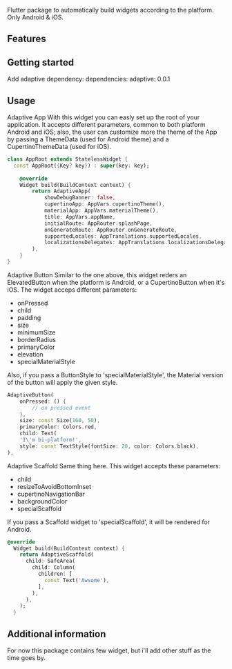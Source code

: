 <!-- 
This README describes the package. If you publish this package to pub.dev,
this README's contents appear on the landing page for your package.

For information about how to write a good package README, see the guide for
[writing package pages](https://dart.dev/guides/libraries/writing-package-pages). 

For general information about developing packages, see the Dart guide for
[creating packages](https://dart.dev/guides/libraries/create-library-packages)
and the Flutter guide for
[developing packages and plugins](https://flutter.dev/developing-packages). 
-->

Flutter package to automatically build widgets according to the platform. Only Android & iOS. 
## Features



## Getting started

Add adaptive dependency:
dependencies:
  adaptive: 0.0.1


## Usage
Adaptive App
With this widget you can easly set up the root of your application.
It accepts different parameters, common to both platform Android and iOS; also, the user can customize more the theme of the App by passing a ThemeData (used for Android theme) and a CupertinoThemeData (used for iOS).
```dart
class AppRoot extends StatelessWidget {
  const AppRoot({Key? key}) : super(key: key);
  
    @override
    Widget build(BuildContext context) {
        return AdaptiveApp(
            showDebugBanner: false,
            cupertinoApp: AppVars.cupertinoTheme(),
            materialApp: AppVars.materialTheme(),
            title: AppVars.appName,
            initialRoute: AppRouter.splashPage,
            onGenerateRoute: AppRouter.onGenerateRoute,
            supportedLocales: AppTranslations.supportedLocales,
            localizationsDelegates: AppTranslations.localizationsDelegates,
        ),
    }
}
```

Adaptive Button 
Similar to the one above, this widget reders an ElevatedButton when the platform is Android, or a CupertinoButton when it's iOS.
The widget acceps different parameters:
- onPressed
-  child
-  padding
-  size
-  minimumSize
-  borderRadius
-  primaryColor
-  elevation
-  specialMaterialStyle

Also, if you pass a ButtonStyle to 'specialMaterialStyle', the Material version of the button will apply the given style.

```dart
AdaptiveButton(
    onPressed: () {
        // on pressed event
    },
    size: const Size(160, 50),
    primaryColor: Colors.red,
    child: Text(
    'I\'m bi-platform!',
    style: const TextStyle(fontSize: 20, color: Colors.black),
),
```
Adaptive Scaffold
Same thing here. 
This widget accepts these parameters:
- child
- resizeToAvoidBottomInset
- cupertinoNavigationBar
- backgroundColor
- specialScaffold

If you pass a Scaffold widget to 'specialScaffold', it will be rendered for Android. 

```dart
@override
  Widget build(BuildContext context) {
    return AdaptiveScaffold(
      child: SafeArea(
        child: Column(
          children: [
            const Text('Awsome'),
          ],
        ),
      ),
    );
  }

```

## Additional information

For now this package contains few widget, but i'll add other stuff as the time goes by. 

